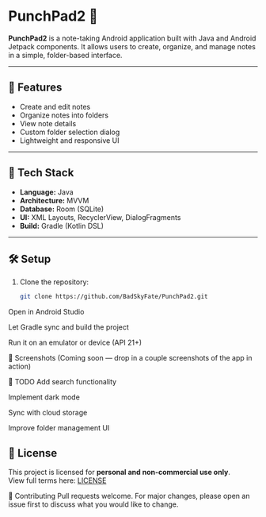 # PunchPad2 🍷

**PunchPad2** is a note-taking Android application built with Java and Android Jetpack components. It allows users to create, organize, and manage notes in a simple, folder-based interface.

---

## 🚀 Features

- Create and edit notes
- Organize notes into folders
- View note details
- Custom folder selection dialog
- Lightweight and responsive UI

---

## 📁 Tech Stack

- **Language:** Java
- **Architecture:** MVVM
- **Database:** Room (SQLite)
- **UI:** XML Layouts, RecyclerView, DialogFragments
- **Build:** Gradle (Kotlin DSL)

---

## 🛠️ Setup

1. Clone the repository:
   ```bash
   git clone https://github.com/BadSkyFate/PunchPad2.git
Open in Android Studio

Let Gradle sync and build the project

Run it on an emulator or device (API 21+)

📸 Screenshots
(Coming soon — drop in a couple screenshots of the app in action)

📌 TODO
Add search functionality

Implement dark mode

Sync with cloud storage

Improve folder management UI

## 💬 License
This project is licensed for **personal and non-commercial use only**.  
View full terms here: [LICENSE](https://github.com/BadSkyFate/PunchPad2/blob/main/LICENSE)


🤝 Contributing
Pull requests welcome. For major changes, please open an issue first to discuss what you would like to change.
